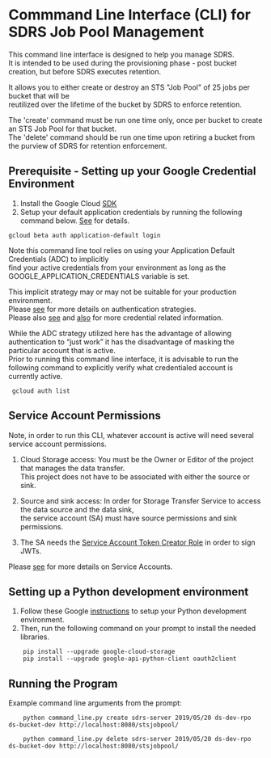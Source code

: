 # Commmand Line Interface (CLI) for SDRS Job Pool Management

This command line interface is designed to help you manage SDRS.  
It is intended to be used during the provisioning phase - post bucket creation, 
but before SDRS executes retention.

It allows you to either create or destroy an STS "Job Pool" of 25 jobs per bucket that will be  
reutilized over the lifetime of the bucket by SDRS to enforce retention.   

The 'create' command must be run one time only, once per bucket to create an STS Job Pool for that bucket.  
The 'delete' command should be run one time upon retiring a bucket from the purview of SDRS for retention enforcement.   


## Prerequisite - Setting up your Google Credential Environment

1) Install the Google Cloud [SDK](https://cloud.google.com/sdk/install)  
2) Setup your default application credentials by running the following command below. [See](https://cloud.google.com/sdk/gcloud/reference/beta/auth/application-default/login) for details.  

```
gcloud beta auth application-default login
```

Note this command line tool relies on using your Application Default Credentials (ADC) to implicitly  
find your active credentials from your environment as long as the GOOGLE\_APPLICATION\_CREDENTIALS variable is set.  
  
This implicit strategy may or may not be suitable for your production environment.  
Please [see](https://cloud.google.com/docs/authentication/) for more details on authentication strategies.  
Please also [see](https://cloud.google.com/docs/authentication/getting-started) and [also](https://cloud.google.com/docs/authentication/production#obtaining_and_providing_service_account_credentials_manually) for more credential related information.  

While the ADC strategy utilized here has the advantage of allowing authentication to “just work” it has the disadvantage of masking the particular account that is active.  
Prior to running this command line interface, it is advisable to run the following command to explicitly verify what credentialed account is currently active. 

```
 gcloud auth list

```

## Service Account Permissions


Note, in order to run this CLI, whatever account is active will need several service account permissions.  

1) Cloud Storage access: You must be the Owner or Editor of the project that manages the data transfer.  
This project does not have to be associated with either the source or sink.    

2) Source and sink access: In order for Storage Transfer Service to access the data source and the data sink,  
the service account (SA) must have source permissions and sink permissions.  

3) The SA needs the [Service Account Token Creator Role](https://cloud.google.com/iam/docs/service-accounts#the_service_account_token_creator_role) in order to sign JWTs.  

Please [see](https://cloud.google.com/iam/docs/understanding-service-accounts) for more details on Service Accounts.   


## Setting up a Python development environment

1) Follow these Google [instructions](https://cloud.google.com/python/setup) to setup your Python development environment.  
2) Then, run the following command on your prompt to install the needed libraries.   

```
    pip install --upgrade google-cloud-storage   
    pip install --upgrade google-api-python-client oauth2client
```

## Running the Program

Example command line arguments from the prompt:

```
    python command_line.py create sdrs-server 2019/05/20 ds-dev-rpo ds-bucket-dev http://localhost:8080/stsjobpool/
    
    python command_line.py delete sdrs-server 2019/05/20 ds-dev-rpo ds-bucket-dev http://localhost:8080/stsjobpool/
```


